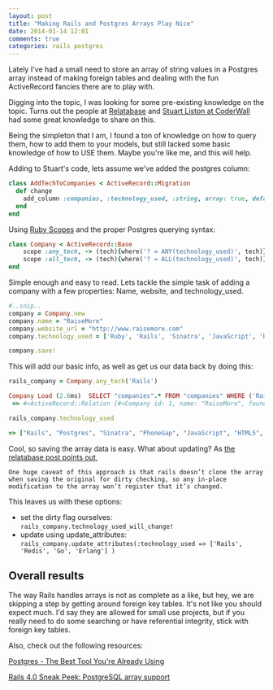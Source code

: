 ```yaml
---
layout: post
title: "Making Rails and Postgres Arrays Play Nice"
date: 2014-01-14 12:01
comments: true
categories: rails postgres
---
```


Lately I've had a small need to store an array of string values in a Postgres array instead of making foreign tables and dealing with the fun ActiveRecord fancies there are to play with.

Digging into the topic, I was looking for some pre-existing knowledge on the topic. Turns out the people at [Relatabase](http://blog.relatabase.com/rails-postgres-arrays) and [Stuart Liston at CoderWall](https://coderwall.com/p/sud9ja) had some great knowledge to share on this.

Being the simpleton that I am, I found a ton of knowledge on how to query them, how to add them to your models, but still lacked some basic knowledge of how to USE them. Maybe you're like me, and this will help.

Adding to Stuart's code, lets assume we've added the postgres column:

``` ruby
class AddTechToCompanies < ActiveRecord::Migration
  def change
    add_column :companies, :technology_used, :string, array: true, default: '{}'
  end
end
```

Using [Ruby Scopes](http://guides.rubyonrails.org/active_record_querying.html#scopes) and the proper Postgres querying syntax:

``` ruby
class Company < ActiveRecord::Base
	scope :any_tech, -> (tech){where('? = ANY(technology_used)', tech)}
	scope :all_tech, -> (tech){where('? = ALL(technology_used)', tech)}
end
```

Simple enough and easy to read. Lets tackle the simple task of adding a company with a few properties: Name, website, and technology_used.

``` ruby
#..snip..
company = Company.new
company.name = "RaiseMore"
company.website_url = "http://www.raisemore.com"
company.technology_used = ['Ruby', 'Rails', 'Sinatra', 'JavaScript', 'Redis', 'PhoneGap', 'Sidekiq']

company.save!
```

This will add our basic info, as well as get us our data back by doing this:

``` ruby Interactive Console Output
rails_company = Company.any_tech('Rails')

Company Load (2.6ms)  SELECT "companies".* FROM "companies" WHERE ('Rails' = ANY(technology_used))
 => #<ActiveRecord::Relation [#<Company id: 1, name: "RaiseMore", founded: "2011", website_url: "http://www.raisemore.com", logo_url: "http://res.cloudinary.com/hfjjoialf/image/upload/v1...", description: "We are an event fundraising platform focused on hel...", company_type: "Start up", market: "Charity Fundraising", technology_used: ["Rails", "Postgres", "Sinatra", "PhoneGap", "JavaScript", "HTML5", "Redis"], interns_needed: true, twitter_id: "@raise_more", created_at: "2014-01-13 21:49:39", updated_at: "2014-01-13 21:49:39">]> 

rails_company.technology_used

=> ["Rails", "Postgres", "Sinatra", "PhoneGap", "JavaScript", "HTML5", "Redis"] 

```

Cool, so saving the array data is easy. What about updating? As [the relatabase post points out](http://blog.relatabase.com/rails-postgres-arrays),

`One huge caveat of this approach is that rails doesn’t clone the array when saving the original for dirty checking, so any in-place modification to the array won’t register that it’s changed.`

This leaves us with these options:

* set the dirty flag ourselves: `rails_company.technology_used_will_change!`
* update using update_attributes: `rails_company.update_attributes(:technology_used => ['Rails', 'Redis', 'Go', 'Erlang'] )`

## Overall results

The way Rails handles arrays is not as complete as a like, but hey, we are skipping a step by getting around foreign key tables. It's not like you should expect much. I'd say they are allowed for small use projects, but if you really need to do some searching or have referential integrity, stick with foreign key tables.

Also, check out the following resources:

[Postgres - The Best Tool You're Already Using](http://adamsanderson.github.io/railsconf_2013/?full#1)

[Rails 4.0 Sneak Peek: PostgreSQL array support](http://reefpoints.dockyard.com/ruby/2012/09/18/rails-4-sneak-peek-postgresql-array-support.html)